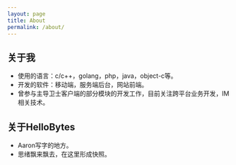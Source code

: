 ```yaml
---
layout: page
title: About
permalink: /about/
---
```


## 关于我

- 使用的语言：c/c++，golang，php，java，object-c等。
- 开发的软件：移动端，服务端后台，网站前端。
- 曾参与主导卫士客户端的部分模块的开发工作，目前关注跨平台业务开发，IM相关技术。

## 关于HelloBytes

- Aaron写字的地方。
- 思绪飘来飘去，在这里形成快照。


